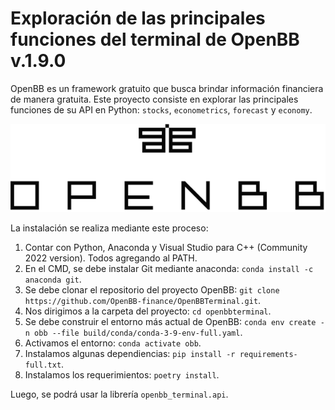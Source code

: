 # Exploración de las principales funciones del terminal de OpenBB v.1.9.0
OpenBB es un framework gratuito que busca brindar información financiera de manera gratuita. Este proyecto consiste en explorar las principales funciones de su API en Python: `stocks`, `econometrics`, `forecast` y `economy`.

<p align="center">
  <img src="figures/openbb.png" width="900">
</p>

La instalación se realiza mediante este proceso:
1. Contar con Python, Anaconda y Visual Studio para C++ (Community 2022 version). Todos agregando al PATH.
2. En el CMD, se debe instalar Git mediante anaconda: `conda install -c anaconda git`.
3. Se debe clonar el repositorio del proyecto OpenBB: `git clone https://github.com/OpenBB-finance/OpenBBTerminal.git`.
4. Nos dirigimos a la carpeta del proyecto: `cd openbbterminal`.
5. Se debe construir el entorno más actual de OpenBB: `conda env create -n obb --file build/conda/conda-3-9-env-full.yaml`.
6. Activamos el entorno: `conda activate obb`.
7. Instalamos algunas dependiencias: `pip install -r requirements-full.txt`.
8. Instalamos los requerimientos: `poetry install`.

Luego, se podrá usar la librería `openbb_terminal.api`.

